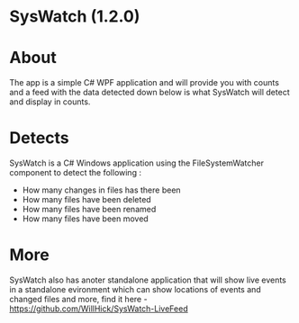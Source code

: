 # SysWatch (1.2.0)

# About
The app is a simple C# WPF application and will provide you with counts and a feed with the data detected down below is what SysWatch will detect and display in counts.

# Detects
SysWatch is a C# Windows application using the FileSystemWatcher component to detect the following :

  - How many changes in files has there been
  - How many files have been deleted
  - How many files have been renamed
  - How many files have been moved

# More
SysWatch also has anoter standalone application that will show live events in a standalone evironment which can show locations of events and changed files and more, find it here - https://github.com/WillHick/SysWatch-LiveFeed
